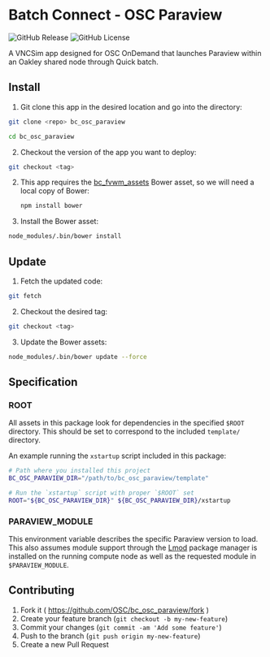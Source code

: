 # Batch Connect - OSC Paraview

![GitHub Release](https://img.shields.io/github/release/osc/bc_osc_paraview.svg)
![GitHub License](https://img.shields.io/github/license/osc/bc_osc_paraview.svg)

A VNCSim app designed for OSC OnDemand that launches Paraview within an Oakley
shared node through Quick batch.

## Install

1. Git clone this app in the desired location and go into the directory:

  ```sh
  git clone <repo> bc_osc_paraview

  cd bc_osc_paraview
  ```

2. Checkout the version of the app you want to deploy:

  ```sh
  git checkout <tag>
  ```

2. This app requires the
   [bc_fvwm_assets](https://github.com/OSC/bc_fvwm_assets) Bower asset, so we
   will need a local copy of Bower:

   ```sh
   npm install bower
   ```

3. Install the Bower asset:

  ```sh
  node_modules/.bin/bower install
  ```

## Update

1. Fetch the updated code:

  ```sh
  git fetch
  ```

2. Checkout the desired tag:

  ```sh
  git checkout <tag>
  ```

3. Update the Bower assets:

  ```sh
  node_modules/.bin/bower update --force
  ```

## Specification

### ROOT

All assets in this package look for dependencies in the specified `$ROOT`
directory. This should be set to correspond to the included `template/`
directory.

An example running the `xstartup` script included in this package:

```sh
# Path where you installed this project
BC_OSC_PARAVIEW_DIR="/path/to/bc_osc_paraview/template"

# Run the `xstartup` script with proper `$ROOT` set
ROOT="${BC_OSC_PARAVIEW_DIR}" ${BC_OSC_PARAVIEW_DIR}/xstartup
```

### PARAVIEW_MODULE

This environment variable describes the specific Paraview version to load. This
also assumes module support through the
[Lmod](https://www.tacc.utexas.edu/research-development/tacc-projects/lmod)
package manager is installed on the running compute node as well as the
requested module in `$PARAVIEW_MODULE`.

## Contributing

1. Fork it ( https://github.com/OSC/bc_osc_paraview/fork )
2. Create your feature branch (`git checkout -b my-new-feature`)
3. Commit your changes (`git commit -am 'Add some feature'`)
4. Push to the branch (`git push origin my-new-feature`)
5. Create a new Pull Request
